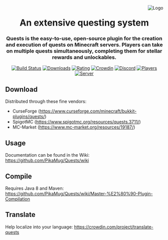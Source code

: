 <img src="https://i.imgur.com/reQIzd0.png" alt="Logo" align="right">
<div align="center">
  <h1>An extensive questing system</h1>
  <h3>Quests is the easy-to-use, open-source plugin for the creation and execution of quests on Minecraft servers. Players can take on multiple quests simultaneously, completing them for stellar rewards and unlockables.</h3>

[![Build Status](https://ci.codemc.org/job/PikaMug/job/Quests/badge/icon)](https://ci.codemc.org/job/PikaMug/job/Quests/)
[![Downloads](https://img.shields.io/spiget/downloads/3711)](https://www.spigotmc.org/resources/quests.3711/)
[![Rating](https://img.shields.io/spiget/stars/3711)](https://www.spigotmc.org/resources/quests.3711/)
[![Crowdin](https://d322cqt584bo4o.cloudfront.net/translate-quests/localized.svg)](https://crowdin.com/project/translate-quests)
[![Discord](https://img.shields.io/discord/506992958894243860)](https://discordapp.com/invite/QdJAv2G7qg)
[![Players](https://img.shields.io/bstats/players/9528)](https://bstats.org/plugin/bukkit/Quests%20Classic/9528)
[![Server](https://img.shields.io/bstats/servers/9528)](https://bstats.org/plugin/bukkit/Quests%20Classic/9528)
</div>

Download
---

Distributed through these fine vendors:
- CurseForge (https://www.curseforge.com/minecraft/bukkit-plugins/quests/)
- SpigotMC (https://www.spigotmc.org/resources/quests.3711/)
- MC-Market (https://www.mc-market.org/resources/19187/)

Usage
---

Documentation can be found in the Wiki: https://github.com/PikaMug/Quests/wiki

Compile
---

Requires Java 8 and Maven: https://github.com/PikaMug/Quests/wiki/Master-%E2%80%90-Plugin-Compilation

Translate
---

Help localize into your language: https://crowdin.com/project/translate-quests
